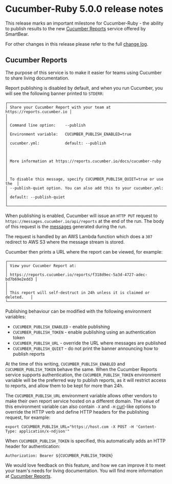 Cucumber-Ruby 5.0.0 release notes
=================================

This release marks an important milestone for Cucumber-Ruby - the ability
to publish results to the new [Cucumber Reports](https://reports.cucumber.io) service
offered by SmartBear.

For other changes in this release please refer to the full [change log](../CHANGELOG.md).

Cucumber Reports
----------------

The purpose of this service is to make it easier for teams using Cucumber to
share living documentation.

Report publishing is disabled by default, and when you run Cucumber, you will see
the following banner printed to `STDERR`:

```
┌──────────────────────────────────────────────────────────────────────────┐
│ Share your Cucumber Report with your team at https://reports.cucumber.io │
│                                                                          │
│ Command line option:    --publish                                        │
│ Environment variable:   CUCUMBER_PUBLISH_ENABLED=true                    │
│ cucumber.yml:           default: --publish                               │
│                                                                          │
│ More information at https://reports.cucumber.io/docs/cucumber-ruby       │
│                                                                          │
│ To disable this message, specify CUCUMBER_PUBLISH_QUIET=true or use the  │
│ --publish-quiet option. You can also add this to your cucumber.yml:      │
│ default: --publish-quiet                                                 │
└──────────────────────────────────────────────────────────────────────────┘
```

When publishing is enabled, Cucumber will issue an `HTTP PUT` request to
`https://messages.cucumber.io/api/reports` at the end of the run. The body of this
request is the [messages](https://github.com/cucumber/cucumber/tree/master/messages)
generated during the run.

The request is handled by an AWS Lambda function which does a `307` redirect to
AWS S3 where the message stream is stored.

Cucumber then prints a URL where the report can be viewed, for example:

```
┌──────────────────────────────────────────────────────────────────────────┐
│ View your Cucumber Report at:                                            │
│ https://reports.cucumber.io/reports/f318d9ec-5a3d-4727-adec-bd7b69e2edd3 │
│                                                                          │
│ This report will self-destruct in 24h unless it is claimed or deleted.   │
└──────────────────────────────────────────────────────────────────────────┘
```

Publishing behaviour can be modified with the following environment variables:

* `CUCUMBER_PUBLISH_ENABLED` - enable publishing
* `CUCUMBER_PUBLISH_TOKEN` - enable publishing using an authentication token
* `CUCUMBER_PUBLISH_URL` - override the URL where messages are published
* `CUCUMBER_PUBLISH_QUIET` - do not print the banner announcing how to publish reports

At the time of this writing, `CUCUMBER_PUBLISH_ENABLED` and `CUCUMBER_PUBLISH_TOKEN` behave
the same. When the Cucumber Reports service supports authentication, the `CUCUMBER_PUBLISH_TOKEN`
environment variable will be the preferred way to publish reports, as it will restrict
access to reports, and allow them to be kept for more than 24h.

The `CUCUMBER_PUBLISH_URL` environment variable allows other vendors to make their own
report service hosted on a different domain. The value of this environment variable can
also contain `-X` and `-H` [curl](https://curl.haxx.se/)-like options to override the HTTP
verb and define HTTP headers for the publishing request, for example:

```
export CUCUMBER_PUBLISH_URL="https://host.com -X POST -H 'Content-Type: application/x-ndjson'"
```

When `CUCUMBER_PUBLISH_TOKEN` is specified, this automatically adds an HTTP header for authentication:

```
Authorization: Bearer ${CUCUMBER_PUBLISH_TOKEN}
```

We would love feedback on this feature, and how we can improve it to meet your team's needs
for living documentation. You will find more information at [Cucumber Reports](https://reports.cucumber.io).
